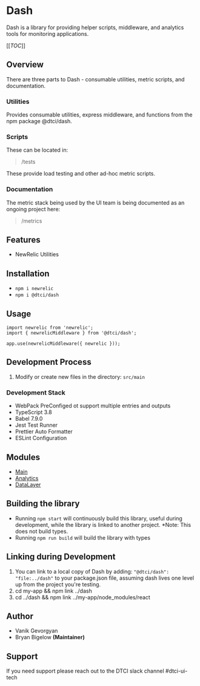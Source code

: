 # Dash

Dash is a library for providing helper scripts, middleware, and analytics tools for monitoring applications. 

[[_TOC_]]

## Overview

There are three parts to Dash - consumable utilities, metric scripts, and documentation. 

### Utilities

Provides consumable utilities, express middleware, and functions from the npm package @dtci/dash.

### Scripts

These can be located in:

> /tests

These provide load testing and other ad-hoc metric scripts.

### Documentation

The metric stack being used by the UI team is being documented as an ongoing project here:

> /metrics

## Features

- NewRelic Utilities

## Installation

- `npm i newrelic`
- `npm i @dtci/dash`

## Usage

```
import newrelic from 'newrelic';
import { newrelicMiddleware } from '@dtci/dash';

app.use(newrelicMiddleware({ newrelic }));
```

## Development Process

1. Modify or create new files in the directory: `src/main`

### Development Stack

- WebPack PreConfiged ot support multiple entries and outputs
- TypeScript 3.8
- Babel 7.9.0
- Jest Test Runner
- Prettier Auto Formatter
- ESLint Configuration

## Modules

- [Main](../src/main/README.md)
- [Analytics](../src/analytics/README.md)
- [DataLayer](../src/datalayer/README.md)

## Building the library

- Running `npm start` will continuously build this library, useful during development, while the library is linked to another project. \*Note: This does not build types.
- Running `npm run build` will build the library with types

## Linking during Development

1. You can link to a local copy of Dash by adding: `"@dtci/dash": "file:../dash"` to your package.json file, assuming dash lives one level up from the project you're testing.
2. cd my-app && npm link ../dash
3. cd ../dash && npm link ../my-app/node_modules/react

## Author

- Vanik Gevorgyan
- Bryan Bigelow **(Maintainer)**

## Support

If you need support please reach out to the DTCI slack channel #dtci-ui-tech
